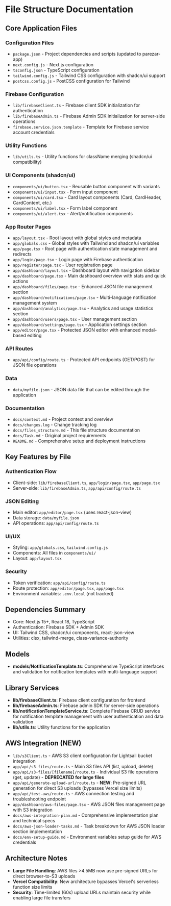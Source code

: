 # File Structure Documentation

## Core Application Files

### Configuration Files
- `package.json` - Project dependencies and scripts (updated to parezar-app)
- `next.config.js` - Next.js configuration
- `tsconfig.json` - TypeScript configuration
- `tailwind.config.js` - Tailwind CSS configuration with shadcn/ui support
- `postcss.config.js` - PostCSS configuration for Tailwind

### Firebase Configuration
- `lib/firebaseClient.ts` - Firebase client SDK initialization for authentication
- `lib/firebaseAdmin.ts` - Firebase Admin SDK initialization for server-side operations
- `firebase.service.json.template` - Template for Firebase service account credentials

### Utility Functions
- `lib/utils.ts` - Utility functions for className merging (shadcn/ui compatibility)

### UI Components (shadcn/ui)
- `components/ui/button.tsx` - Reusable button component with variants
- `components/ui/input.tsx` - Form input component
- `components/ui/card.tsx` - Card layout components (Card, CardHeader, CardContent, etc.)
- `components/ui/label.tsx` - Form label component
- `components/ui/alert.tsx` - Alert/notification components

### App Router Pages
- `app/layout.tsx` - Root layout with global styles and metadata
- `app/globals.css` - Global styles with Tailwind and shadcn/ui variables
- `app/page.tsx` - Root page with authentication state management and redirects
- `app/login/page.tsx` - Login page with Firebase authentication
- `app/register/page.tsx` - User registration page
- `app/dashboard/layout.tsx` - Dashboard layout with navigation sidebar
- `app/dashboard/page.tsx` - Main dashboard overview with stats and quick actions
- `app/dashboard/files/page.tsx` - Enhanced JSON file management section
- `app/dashboard/notifications/page.tsx` - Multi-language notification management system
- `app/dashboard/analytics/page.tsx` - Analytics and usage statistics section
- `app/dashboard/users/page.tsx` - User management section
- `app/dashboard/settings/page.tsx` - Application settings section
- `app/editor/page.tsx` - Protected JSON editor with enhanced modal-based editing

### API Routes
- `app/api/config/route.ts` - Protected API endpoints (GET/POST) for JSON file operations

### Data
- `data/myfile.json` - JSON data file that can be edited through the application

### Documentation
- `docs/context.md` - Project context and overview
- `docs/changes.log` - Change tracking log
- `docs/files_structure.md` - This file structure documentation
- `docs/Task.md` - Original project requirements
- `README.md` - Comprehensive setup and deployment instructions

## Key Features by File

### Authentication Flow
- Client-side: `lib/firebaseClient.ts`, `app/login/page.tsx`, `app/page.tsx`
- Server-side: `lib/firebaseAdmin.ts`, `app/api/config/route.ts`

### JSON Editing
- Main editor: `app/editor/page.tsx` (uses react-json-view)
- Data storage: `data/myfile.json`
- API operations: `app/api/config/route.ts`

### UI/UX
- Styling: `app/globals.css`, `tailwind.config.js`
- Components: All files in `components/ui/`
- Layout: `app/layout.tsx`

### Security
- Token verification: `app/api/config/route.ts`
- Route protection: `app/editor/page.tsx`, `app/page.tsx`
- Environment variables: `.env.local` (not tracked)

## Dependencies Summary
- Core: Next.js 15+, React 18, TypeScript
- Authentication: Firebase SDK + Admin SDK
- UI: Tailwind CSS, shadcn/ui components, react-json-view
- Utilities: clsx, tailwind-merge, class-variance-authority

## Models
- **models/NotificationTemplate.ts**: Comprehensive TypeScript interfaces and validation for notification templates with multi-language support

## Library Services
- **lib/firebaseClient.ts**: Firebase client configuration for frontend
- **lib/firebaseAdmin.ts**: Firebase admin SDK for server-side operations
- **lib/notificationTemplateService.ts**: Complete Firebase CRUD service for notification template management with user authentication and data validation
- **lib/utils.ts**: Utility functions for the application

## AWS Integration (NEW)
- `lib/s3Client.ts` - AWS S3 client configuration for Lightsail bucket integration
- `app/api/s3-files/route.ts` - Main S3 files API (list, upload, delete)
- `app/api/s3-files/[filename]/route.ts` - Individual S3 file operations (get, update) - **DEPRECATED for large files**
- `app/api/generate-upload-url/route.ts` - **NEW**: Pre-signed URL generation for direct S3 uploads (bypasses Vercel size limits)
- `app/api/test-aws/route.ts` - AWS connection testing and troubleshooting endpoint
- `app/dashboard/aws-files/page.tsx` - AWS JSON files management page with S3 integration
- `docs/aws-integration-plan.md` - Comprehensive implementation plan and technical specs
- `docs/aws-json-loader-tasks.md` - Task breakdown for AWS JSON loader section implementation
- `docs/env-setup-guide.md` - Environment variables setup guide for AWS credentials

## Architecture Notes
- **Large File Handling**: AWS files >4.5MB now use pre-signed URLs for direct browser-to-S3 uploads
- **Vercel Compatibility**: New architecture bypasses Vercel's serverless function size limits
- **Security**: Time-limited (60s) upload URLs maintain security while enabling large file transfers 